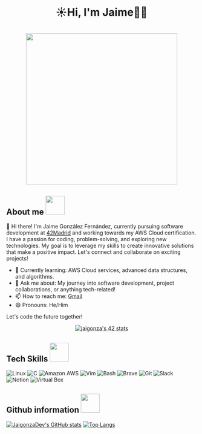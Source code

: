 # <h1 align="center">  ☀️Hi, I'm Jaime🌴🐢 </h1> 

<h1 align="center"> <img src="https://media.giphy.com/media/3oz8xRQiRlaS1XwnPW/giphy.gif?cid=ecf05e47pzwq7ejfj368p82qe3o30rqkrtka0hw4zaprosn5&ep=v1_gifs_search&rid=giphy.gif&ct=g" width="400"/> </h1>

<h2 align="left"> About me <img src="https://media.giphy.com/media/v1.Y2lkPTc5MGI3NjExNGcwcmRwYzlxbzN5MW04cnRkOG94NmtjOTBtdGFxMmV4ZnFxMzhtcyZlcD12MV9zdGlja2Vyc19zZWFyY2gmY3Q9cw/R3d4tHCUqTqb6/giphy.gif" width="50"> </h2>

👋 Hi there! I'm Jaime González Fernández, currently pursuing software development at [42Madrid](https://www.42madrid.com/) and working towards my AWS Cloud certification. I have a passion for coding, problem-solving, and exploring new technologies. My goal is to leverage my skills to create innovative solutions that make a positive impact. Let's connect and collaborate on exciting projects!

- 🌱 Currently learning: AWS Cloud services, advanced data structures, and algorithms.
- 💬 Ask me about: My journey into software development, project collaborations, or anything tech-related!
- 📫 How to reach me: [Gmail](mailto:llaime.gf@gmail.com)
- 😄 Pronouns: He/Him

Let's code the future together!

<p align="center">
<a href="https://github.com/oakoudad/badge42"><img src="https://badge.mediaplus.ma/colorfulwaves/jaigonza?1337Badge=off&42Network=off&UM6P=off" alt="jaigonza's 42 stats" /></a>
</p>


<h2 align="left"> Tech Skills <img src="https://media.giphy.com/media/v1.Y2lkPTc5MGI3NjExOTQ4dmFkcWpmdnNqMHU5b3k5d3ViOW5nMXlkcndiMGVueHU2eTR3NCZlcD12MV9zdGlja2Vyc19zZWFyY2gmY3Q9cw/gnahh8tvdlrymDpHB4/giphy.gif" width="50"/> </h2>
 
![Linux](https://img.shields.io/badge/Linux-FCC624?style=for-the-badge&logo=linux&logoColor=black)
![C](https://img.shields.io/badge/C-00599C?style=for-the-badge&logo=c&logoColor=white)
![Amazon AWS](https://img.shields.io/badge/Amazon_AWS-FF9900?style=for-the-badge&logo=amazonaws&logoColor=white)
![Vim](https://img.shields.io/badge/VIM-%2311AB00.svg?&style=for-the-badge&logo=vim&logoColor=white)
![Bash](https://img.shields.io/badge/GNU%20Bash-4EAA25?style=for-the-badge&logo=GNU%20Bash&logoColor=white)
![Brave](https://img.shields.io/badge/Brave-FF1B2D?style=for-the-badge&logo=Brave&logoColor=white)
![Git](https://img.shields.io/badge/GIT-E44C30?style=for-the-badge&logo=git&logoColor=white) 
![Slack](https://img.shields.io/badge/Slack-4A154B?style=for-the-badge&logo=slack&logoColor=white)
![Notion](https://img.shields.io/badge/Notion-000000?style=for-the-badge&logo=notion&logoColor=white)
![Virtual Box](https://img.shields.io/badge/VirtualBox-183A61?logo=virtualbox&logoColor=white&style=for-the-badge)

<h2> Github information <img src="https://media.giphy.com/media/KzJkzjggfGN5Py6nkT/giphy.gif?cid=790b7611rb9gi94sdzbz7x0k06bn3k484n2120uvfo4vjzlj&ep=v1_stickers_search&rid=giphy.gif&ct=s" width="50"/> </h2>

[![JaigonzaDev's GitHub stats](https://github-readme-stats.vercel.app/api?username=JaigonzaDev&show_icons=true&theme=github_dark)](https://github.com/anuraghazra/github-readme-stats) [![Top Langs](https://github-readme-stats.vercel.app/api/top-langs/?username=JaigonzaDev&theme=github_dark)](https://github.com/anuraghazra/github-readme-stats) 
